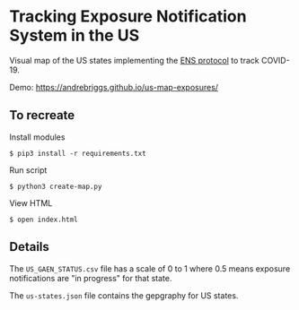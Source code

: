 # Tracking Exposure Notification System in the US

Visual map of the US states implementing the [ENS protocol](https://www.google.com/covid19/exposurenotifications/) to track COVID-19.

Demo: https://andrebriggs.github.io/us-map-exposures/

## To recreate
Install modules
```console
$ pip3 install -r requirements.txt
```

Run script
```console
$ python3 create-map.py
```

View HTML
```console
$ open index.html
```

## Details
The `US_GAEN_STATUS.csv` file has a scale of 0 to 1 where 0.5 means exposure notifications are "in progress" for that state.

The `us-states.json` file contains the gepgraphy for US states.